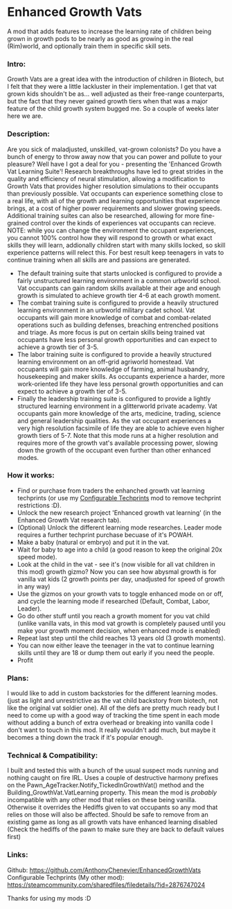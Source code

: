 # Enhanced Growth Vats
A mod that adds features to increase the learning rate of children being grown in growth pods to be nearly as good as growing in the real (Rim)world, and optionally train them in specific skill sets.
### Intro:
Growth Vats are a great idea with the introduction of children in Biotech, but I felt that they were a little lackluster in their implementation. I get that vat grown kids shouldn't be as... well adjusted as their free-range counterparts, but the fact that they never gained growth tiers when that was a major feature of the child growth system bugged me. So a couple of weeks later here we are.    

### Description:
Are you sick of maladjusted, unskilled, vat-grown colonists?
Do you have a bunch of energy to throw away now that you can power and pollute to your pleasure?
Well have I got a deal for you - presenting the 'Enhanced Growth Vat Learning Suite'!
Research breakthroughs have led to great strides in the quality and efficiency of neural stimulation, allowing a modification to Growth Vats that provides higher resolution simulations to their occupants than previously possible.
Vat occupants can experience something close to a real life, with all of the growth and learning opportunities that experience brings, at a cost of higher power requirements and slower growing speeds.
Additional training suites can also be researched, allowing for more fine-grained control over the kinds of experiences vat occupants can recieve. NOTE: while you can change the environment the occupant experiences, you cannot 100% control how they will respond to growth or what exact skills they will learn, addionally children start with many skills locked, so skill experience patterns will relect this. For best result keep teenagers in vats to continue training when all skills are and passions are generated.

- The default training suite that starts unlocked is configured to provide a fairly unstructured learning environment in a common urbworld school. Vat occupants can gain random skills available at their age and enough growth is simulated to achieve growth tier 4-6 at each growth moment.
- The combat training suite is configured to provide a heavily structured learning environment in an urbworld military cadet school. Vat occupants will gain more knowledge of combat and combat-related operations such as building defenses, breaching entrenched positions and triage. As more focus is put on certain skills being trained vat occupants have less personal growth opportunities and can expect to achieve a growth tier of 3-5.
- The labor training suite is configured to provide a heavily structured learning environment on an off-grid agriworld homestead. Vat occupants will gain more knowledge of farming, animal husbandry, housekeeping and maker skills. As occupants experience a harder, more work-oriented life they have less personal growth opportunities and can expect to achieve a growth tier of 3-5.
- Finally the leadership training suite is configured to provide a lightly structured learning environment in a glitterworld private academy. Vat occupants gain more knowledge of the arts, medicine, trading, science and general leadership qualities. As the vat occupant experiences a very high resolution facsimile of life they are able to achieve even higher growth tiers of 5-7. Note that this mode runs at a higher resolution and requires more of the growth vat's available processing power, slowing down the growth of the occupant even further than other enhanced modes. 

### How it works:
- Find or purchase from traders the enhanched growth vat learning techprints (or use my <a href="https://steamcommunity.com/sharedfiles/filedetails/?id=2876747024">Configurable Techprints</a> mod to remove techprint restrictions :D).
- Unlock the new research project 'Enhanced growth vat learning' (in the Enhanced Growth Vat research tab).
- (Optional) Unlock the different learning mode researches. Leader mode requires a further techprint purchase becuase of it's POWAH.
- Make a baby (natural or embryo) and put it in the vat.
- Wait for baby to age into a child (a good reason to keep the original 20x speed mode).
- Look at the child in the vat - see it's (now visible for all vat children in this mod) growth gizmo? Now you can see how abysmal growth is for vanilla vat kids (2 growth points per day, unadjusted for speed of growth in any way)
- Use the gizmos on your growth vats to toggle enhanced mode on or off, and cycle the learning mode if researched (Default, Combat, Labor, Leader).
- Go do other stuff until you reach a growth moment for you vat child (unlike vanilla vats, in this mod vat growth is completely paused until you make your growth moment decision, when enhanced mode is enabled)
- Repeat last step until the child reaches 13 years old (3 growth moments).
- You can now either leave the teenager in the vat to continue learning skills until they are 18 or dump them out early if you need the people.
- Profit

### Plans:
I would like to add in custom backstories for the different learning modes. (just as light and unrestrictive as the vat child backstory from biotech, not like the original vat soldier one). All of the defs are pretty much ready but I need to come up with a good way of tracking the time spent in each mode without adding a bunch of extra overhead or breaking into vanilla code I don't want to touch in this mod. It really wouldn't add much, but maybe it becomes a thing down the track if it's popular enough.

### Technical & Compatibility:
I built and tested this with a bunch of the usual suspect mods running and nothing caught on fire IRL. 
Uses a couple of destructive harmony prefixes on the Pawn_AgeTracker.Notify_TickedInGrowthVat() method and the Building_GrowthVat.VatLearning property. This mean the mod is *probably* incompatible with any other mod that relies on these being vanilla.
Otherwise it overrides the Hediffs given to vat occupants so any mod that relies on those will also be affected. 
Should be safe to remove from an existing game as long as all growth vats have enhanced learning disabled (Check the hediffs of the pawn to make sure they are back to default values first)

### Links:
Github: https://github.com/AnthonyChenevier/EnhancedGrowthVats
Configurable Techprints (My other mod): https://steamcommunity.com/sharedfiles/filedetails/?id=2876747024

Thanks for using my mods :D